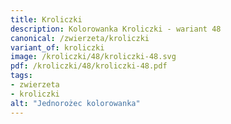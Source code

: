 ```yaml
---
title: Kroliczki
description: Kolorowanka Kroliczki - wariant 48
canonical: /zwierzeta/kroliczki
variant_of: kroliczki
image: /kroliczki/48/kroliczki-48.svg
pdf: /kroliczki/48/kroliczki-48.pdf
tags:
- zwierzeta
- kroliczki
alt: "Jednorożec kolorowanka"
---
```

